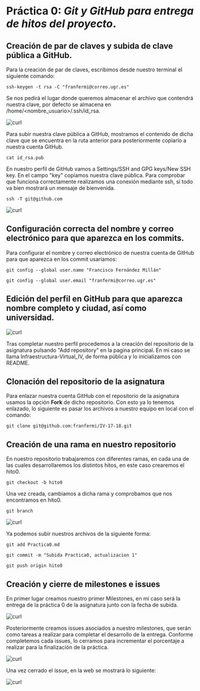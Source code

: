 # **Práctica 0**: *Git y GitHub para entrega de hitos del proyecto*.

## Creación de par de claves y subida de clave pública a GitHub.

Para la creación de par de claves, escribimos desde nuestro terminal el siguiente comando:

`ssh-keygen -t rsa -C "franfermi@correo.ugr.es"`

Se nos pedirá el lugar donde queremos almacenar el archivo que contendrá nuestra clave, por defecto se almacena en /home/<nombre_usuario>/.ssh/id_rsa.  

![curl](https://github.com/franfermi/Infraestructura-Virtual_IV/blob/hito0/Capturas/clave_generada.png)

Para subir nuestra clave pública a GitHub, mostramos el contenido de dicha clave que se encuentra en la ruta anterior para posteriormente copiarlo a nuestra cuenta GitHub.  

`cat id_rsa.pub`

En nuestro perfil de GitHub vamos a Settings/SSH and GPG keys/New SSH key. En el campo "key" copiamos nuestra clave pública.
Para comprobar que funciona correctamente realizamos una conexión mediante ssh, si todo va bien mostrará un mensaje de bienvenida.

`ssh -T git@github.com`

![curl](https://github.com/franfermi/Infraestructura-Virtual_IV/blob/hito0/Capturas/conexi%C3%B3n_ssh.png)

## Configuración correcta del nombre y correo electrónico para que aparezca en los commits.

Para configurar el nombre y correo electrónico de nuestra cuenta de GitHub para que aparezca en los commit usaríamos:

`git config --global user.name "Francisco Fernández Millán"`

`git config --global user.email "franfermi@correo.ugr.es"`

## Edición del perfil en GitHub para que aparezca nombre completo y ciudad, así como universidad.

![curl](https://github.com/franfermi/Infraestructura-Virtual_IV/blob/hito0/Capturas/perfil_github.png)

Tras completar nuestro perfil procedemos a la creación del repositorio de la asignatura pulsando "Add repository" en la pagina principal.
En mi caso se llama Infraestructura-Virtual_IV, de forma pública y lo inicializamos con README.

## Clonación del repositorio de la asignatura

Para enlazar nuestra cuenta GitHub con el repositorio de la asignatura usamos la opción **Fork** de dicho repositorio. Con esto ya lo tenemos enlazado, lo siguiente es pasar los archivos a nuestro equipo en local con el comando:

`git clone git@github.com:franfermi/IV-17-18.git`

## Creación de una rama en nuestro repositorio

En nuestro repositorio trabajaremos con diferentes ramas, en cada una de las cuales desarrollaremos los distintos hitos, en este caso crearemos el hito0.

`git checkout -b hito0`

Una vez creada, cambiamos a dicha rama y comprobamos que nos encontramos en hito0.

`git branch`

![curl](https://github.com/franfermi/Infraestructura-Virtual_IV/blob/hito0/Capturas/cambio_rama.png)

Ya podemos subir nuestros archivos de la siguiente forma:

`git add Practica0.md`

`git commit -m "Subida Practica0, actualizacion 1"`

`git push origin hito0`

## Creación y cierre de milestones e issues

En primer lugar creamos nuestro primer Milestones, en mi caso será la entrega de la práctica 0 de la asignatura junto con la fecha de subida.

![curl](https://github.com/franfermi/Infraestructura-Virtual_IV/blob/hito0/Capturas/crear_milestone.png)

Posteriormente creamos issues asociados a nuestro milestones, que serán como tareas a realizar para completar el desarrollo de la entrega.
Conforme completemos cada issues, lo cerramos para incrementar el porcentaje a realizar para la finalización de la práctica.

![curl](https://github.com/franfermi/Infraestructura-Virtual_IV/blob/hito0/Capturas/cierre_issue.png)

Una vez cerrado el issue, en la web se mostrará lo siguiente:

![curl](https://github.com/franfermi/Infraestructura-Virtual_IV/blob/hito0/Capturas/cierre_issue_web.png)
